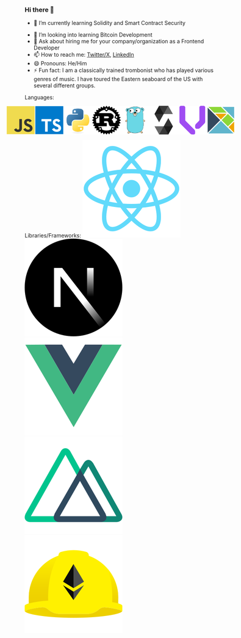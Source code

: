 ### Hi there 👋

<!-- 🔭 I’m currently working on -->
- 🌱 I’m currently learning Solidity and Smart Contract Security
<!-- - 👯 I’m looking to collaborate on ... -->
- 🤔 I’m looking into learning Bitcoin Development
- 💬 Ask about hiring me for your company/organization as a Frontend Developer
- 📫 How to reach me: [Twitter/X](https://www.twitter.com/0xdcampdev), [LinkedIn](https://www.linkedin.com/in/douglas-campbell-dev)
- 😄 Pronouns: He/Him
- ⚡ Fun fact: I am a classically trained trombonist who has played various genres of music.  I have toured the Eastern seaboard of the US with several different groups.

Languages:
<div style="display:flex; flex-direction: row; justify-content: center;">
<img style="width: 75px; height: 75px;" src="https://raw.githubusercontent.com/devicons/devicon/master/icons/javascript/javascript-original.svg">
<img style="width: 75px; height: 75px;" src="https://raw.githubusercontent.com/devicons/devicon/master/icons/typescript/typescript-original.svg">
<img style="width: 75px; height: 75px;" src="https://raw.githubusercontent.com/devicons/devicon/master/icons/python/python-original.svg">
<img style="width: 75px; height: 75px;" src="https://raw.githubusercontent.com/devicons/devicon/master/icons/rust/rust-original.svg">
<img style="width: 75px; height: 75px;" src="https://raw.githubusercontent.com/devicons/devicon/master/icons/go/go-original.svg">
<img style="width: 75px; height: 75px;" src="https://raw.githubusercontent.com/devicons/devicon/refs/heads/master/icons/solidity/solidity-original.svg">
<img style="width: 75px; height: 75px;" src="https://raw.githubusercontent.com/devicons/devicon/refs/heads/master/icons/vyper/vyper-original.svg">
<img style="width: 75px; height: 75px;" src="https://raw.githubusercontent.com/devicons/devicon/refs/heads/master/icons/elm/elm-original.svg">
</div>

Libraries/Frameworks:
<img src="https://raw.githubusercontent.com/devicons/devicon/master/icons/react/react-original.svg">
<img src="https://raw.githubusercontent.com/devicons/devicon/refs/heads/master/icons/nextjs/nextjs-original.svg">
<img src="https://raw.githubusercontent.com/devicons/devicon/master/icons/vuejs/vuejs-original.svg">
<img src="https://raw.githubusercontent.com/devicons/devicon/refs/heads/master/icons/nuxtjs/nuxtjs-original.svg">
<img src="https://raw.githubusercontent.com/devicons/devicon/refs/heads/master/icons/hardhat/hardhat-original.svg">
